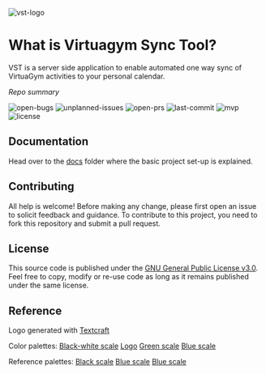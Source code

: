 ![vst-logo](https://cdn.rawgit.com/nick-van-h/virtuagym-sync-tool/master/public/resources/img/main_logo_alt.png)

# What is Virtuagym Sync Tool?
VST is a server side application to enable automated one way sync of VirtuaGym activities to your personal calendar.

*Repo summary*

![open-bugs](https://img.shields.io/github/issues-raw/nick-van-h/virtuagym-sync-tool/bug?label=Open%20bugs) ![unplanned-issues](https://img.shields.io/github/milestones/issues-open/nick-van-h/virtuagym-sync-tool/2?label=Unplanned%20issues) ![open-prs](https://badgen.net/github/open-prs/nick-van-h/virtuagym-sync-tool) ![last-commit](https://badgen.net/github/last-commit/nick-van-h/virtuagym-sync-tool) ![mvp](https://badgen.net/github/milestones/nick-van-h/virtuagym-sync-tool/1) ![license](https://badgen.net/github/license/nick-van-h/virtuagym-sync-tool)

## Documentation

Head over to the [docs](docs) folder where the basic project set-up is explained.

## Contributing

All help is welcome! Before making any change, please first open an issue to solicit feedback and guidance. To contribute to this project, you need to fork this repository and submit a pull request.

## License

This source code is published under the [GNU General Public License v3.0](LICENSE). Feel free to copy, modify or re-use code as long as it remains published under the same license.

## Reference

Logo generated with [Textcraft](https://textcraft.net/)

Color palettes:
[Black-white scale](https://colorkit.co/color-palette-generator/050a0d-081014-0a151b-0d1a22-0F1F29-abb1b4-c5c9cb-dfe1e2-eeefef-fcfcfc/)
[Logo](https://colorkit.co/color-palette-generator/0F1F29-5291a2-196f54/)
[Green scale](https://colorkit.co/color-palette-generator/fcfcfc-51846c-175c3b-0c2e1e/)
[Blue scale](https://colorkit.co/color-palette-generator/1a5d90-227cbf-5191a2-196f54/)


Reference palettes:
[Black scale](https://colorkit.co/color-palette-generator/00010D-202326-35373a-494b4d-6d6e6f-d7d7d9-e3e4e6-fcfcfc/)
[Blue scale](https://colorkit.co/color-palette-generator/fcfcfc-95c9f8-67b4fc-50aafe-318ce1-2a78c3-1c5086-0b1f38/)
[Blue scale](https://colorkit.co/color-palette-generator/1c323a-5291a2-7dacb9-a7c7cf-fcfcfc/)
